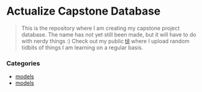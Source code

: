 # Actualize Capstone Database
> This is the repository where I am creating my capstone project database. The name has not yet still been made, but it will have to do with nerdy things :) Check out my public [til](#pedrotchang/til) where I upload random tidbits of things I am learning on a regular basis.

### Categories

* [models](#app/models)
* [models](#app/controllers)
